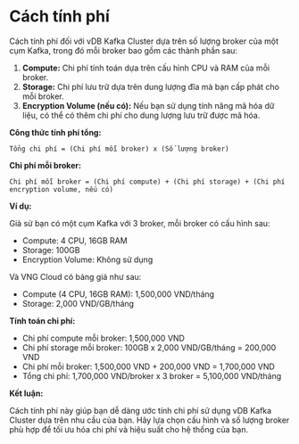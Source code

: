 # Cách tính phí

Cách tính phí đối với vDB Kafka Cluster dựa trên số lượng broker của một cụm Kafka, trong đó mỗi broker bao gồm các thành phần sau:

1. **Compute:** Chi phí tính toán dựa trên cấu hình CPU và RAM của mỗi broker.
2. **Storage:** Chi phí lưu trữ dựa trên dung lượng đĩa mà bạn cấp phát cho mỗi broker.
3. **Encryption Volume (nếu có):** Nếu bạn sử dụng tính năng mã hóa dữ liệu, có thể có thêm chi phí cho dung lượng lưu trữ được mã hóa.

**Công thức tính phí tổng:**

```
Tổng chi phí = (Chi phí mỗi broker) x (Số lượng broker)
```

**Chi phí mỗi broker:**

```
Chi phí mỗi broker = (Chi phí compute) + (Chi phí storage) + (Chi phí encryption volume, nếu có)
```

**Ví dụ:**

Giả sử bạn có một cụm Kafka với 3 broker, mỗi broker có cấu hình sau:

* Compute: 4 CPU, 16GB RAM
* Storage: 100GB
* Encryption Volume: Không sử dụng

Và VNG Cloud có bảng giá như sau:

* Compute (4 CPU, 16GB RAM): 1,500,000 VND/tháng
* Storage: 2,000 VND/GB/tháng

**Tính toán chi phí:**

* Chi phí compute mỗi broker: 1,500,000 VND
* Chi phí storage mỗi broker: 100GB x 2,000 VND/GB/tháng = 200,000 VND
* Chi phí mỗi broker: 1,500,000 VND + 200,000 VND = 1,700,000 VND
* Tổng chi phí: 1,700,000 VND/broker x 3 broker = 5,100,000 VND/tháng

**Kết luận:**

Cách tính phí này giúp bạn dễ dàng ước tính chi phí sử dụng vDB Kafka Cluster dựa trên nhu cầu của bạn. Hãy lựa chọn cấu hình và số lượng broker phù hợp để tối ưu hóa chi phí và hiệu suất cho hệ thống của bạn.
